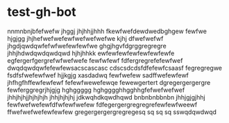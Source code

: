 # test-gh-bot
nnmnbnjbfefwefw
jhggj
jhjhhjjhhh
fkewfwefdewdwedbghgew
fewfwe
hjgjgg
jhjhefwefwefewfwefwefwefwe
kjhj
dfwefwefwf
jhgdjqwdqwfefwfwefewfewfwe
ghgjhgvfdgrggregregre
jhhjhdwdqwdqwdqwd
hjhjhhkk
ewfewfewfewfewfewfewfe
egfergerfgergrefwfwefwefe
fewfwfewf
fdfergregrefefewfwef
dwqdqwdqwfefewfewsacscascasc
cdscsdcdsfdfefewfcsaasf
fegregregwe
fsdfsfwefewfwef
hjjkgjg
xasdadwq
fewfwefew
sadffwefewfewf
jhfhgfhffewfewfewf
fefewfwewefewqe
fewewgertert
dgregergergergre
fewferggregrjhjgjg
hghggggg
hghgggghhgghhgfefwefwefwef
jhhjhjhjjhjhjhjh
jhhjhjhjhj
jdkwqhdkqwdhqwd
bnbnbnbbnbn
jhhjgjgjhhj
fewfwefwefewfdfwfewfwefew
fdfegergergregregrefewfewfweewf
ffwefwefwefewfewfew
gregergergergregregesq  sq  sq  sq  sswqdqwdwqd
